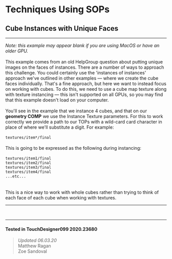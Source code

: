 <!DOCTYPE html>
<html>
<head>    
    <link rel="stylesheet" href="../../../assets/styles.css">
</head>
<body>

<h1>Techniques Using SOPs</h1>
<h2>Cube Instances with Unique Faces</h2>
<hr>

<p>
    <i> Note: this example may appear blank if you are using MacOS or have an older GPU.</i>
    <br> <br>
    This example comes from an old HelpGroup question about putting unique images on the faces of instances. There are a number of ways to approach this challenge. You could certainly use the 'instances of instances' approach we've outlined in other examples — where we create the cube faces individually. That's a fine approach, but here we want to instead focus on working with cubes. To do this, we need to use a cube map texture along with texture instancing — this isn't supported on all GPUs, so you may find that this example doesn't load on your computer. 
    <br><br>
    You'll see in the example that we instance 4 cubes, and that on our <b>geometry COMP</b> we use the Instance Texture parameters. For this to work correctly we provide a path to our TOPs with a wild-card card character in place of where we'll substitute a digit. For example:
    <br><br>
<code>textures/item*/final</code>
    <br><br>
    This is going to be expressed as the following during instancing:
    <br><br>
<code>textures/item1/final
textures/item2/final
textures/item3/final
textures/item4/final
...etc...
</code>
    <br><br>
    This is a nice way to work with whole cubes rather than trying to think of each face of each cube when working with textures.
</p>

<hr>

<br>

---

#### Tested in TouchDesigner099 2020.23680 
>*Updated 06.03.20*  
Matthew Ragan  
Zoe Sandoval  